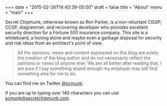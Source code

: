 +++
date = "2015-02-26T14:40:39-05:00"
draft = false
title = "About"
menu = "main"
+++

Secret Chipmunk, otherwise known as Ron Parker, is a non-reluctant CISSP, CCSP, diagrammer, and recovering developer who provides excellent security direction for a Fortune 500 insurance company. This site is a whiteboard, a honing stone and maybe even a garbage disposal for security and risk ideas from an architect's point of view.

> All the opinions, views and content expressed on this blog are solely the creation of the blog author and do not necessarily reflect the opinions or views of anyone else. We are all better after reading that. I am sure if I say something stupid enough my employer may still find something else for me to do.

You can find me on Twitter [@scmunk][1].

If you are up to typing over 140 characters you can use [scmunk@secretchipmunk.com][2].

 [1]: http://twitter.com/scmunk
 [2]: mailtto:scmunk@secretchipmunk.com

